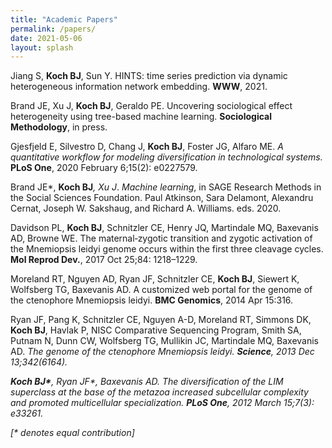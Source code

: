 ```yaml
---
title: "Academic Papers"
permalink: /papers/
date: 2021-05-06
layout: splash
---
```


Jiang S, <b>Koch BJ</b>, Sun Y. HINTS: time series prediction via dynamic heterogeneous information network embedding. <b>WWW</b>, 2021.

Brand JE, Xu J, <b>Koch BJ</b>, Geraldo PE. Uncovering sociological effect heterogeneity using tree-based machine learning. <b>Sociological Methodology</b>, in press.

Gjesfjeld E, Silvestro D, Chang J, <b>Koch BJ</b>, Foster JG, Alfaro ME. <i>A quantitative workflow for modeling diversification in
technological systems.</i> <b>PLoS One</b>, 2020 February 6;15(2): e0227579.

Brand JE*, <b>Koch BJ</b>*, Xu J*. <i>Machine learning</i>, in SAGE Research Methods in the Social Sciences Foundation. Paul Atkinson, Sara Delamont, Alexandru Cernat, Joseph W. Sakshaug, and Richard A. Williams. eds. 2020.

Davidson PL, <b>Koch BJ</b>, Schnitzler CE, Henry JQ, Martindale MQ, Baxevanis AD, Browne WE. The maternal‐zygotic transition and zygotic activation of the Mnemiopsis leidyi genome occurs within the first three cleavage cycles. <b>Mol Reprod Dev.</b>, 2017 Oct 25;84: 1218–1229.

Moreland RT, Nguyen AD, Ryan JF, Schnitzler CE, <b>Koch BJ</b>, Siewert K, Wolfsberg TG, Baxevanis AD. A customized web portal for the genome of the ctenophore Mnemiopsis leidyi. <b>BMC Genomics</b>, 2014 Apr 15:316.

Ryan JF, Pang K, Schnitzler CE, Nguyen A-D, Moreland RT, Simmons DK, <b>Koch BJ</b>, Havlak P, NISC Comparative Sequencing Program, Smith SA, Putnam N, Dunn CW, Wolfsberg TG, Mullikin JC, Martindale MQ, Baxevanis AD. <i>The genome of the ctenophore Mnemiopsis leidyi. <b>Science</b>, 2013 Dec 13;342(6164).

<b>Koch BJ*</b>, Ryan JF*, Baxevanis AD. The diversification of the LIM superclass at the base of the metazoa increased subcellular complexity and promoted multicellular specialization. <b>PLoS One</b>, 2012 March 15;7(3): e33261.

[\* denotes equal contribution]
